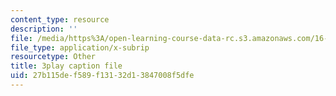 ```yaml
---
content_type: resource
description: ''
file: /media/https%3A/open-learning-course-data-rc.s3.amazonaws.com/16-885j-aircraft-systems-engineering-fall-2005/27b115def589f13132d13847008f5dfe_uP2Acm9uEGk.srt
file_type: application/x-subrip
resourcetype: Other
title: 3play caption file
uid: 27b115de-f589-f131-32d1-3847008f5dfe
---
```

